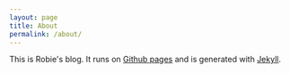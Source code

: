```yaml
---
layout: page
title: About
permalink: /about/
---
```


This is Robie's blog. It runs on [Github pages](https://pages.github.com) and is generated with [Jekyll](https://jekyllrb.com).
